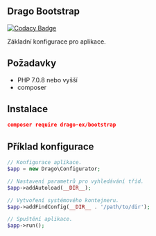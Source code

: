## Drago Bootstrap

[![Codacy Badge](https://api.codacy.com/project/badge/Grade/bca7c54deec24262898d74e62dcfbb1e)](https://www.codacy.com/app/accgit/bootstrap?utm_source=github.com&utm_medium=referral&utm_content=drago-ex/bootstrap&utm_campaign=badger)

Základní konfigurace pro aplikace.

## Požadavky

- PHP 7.0.8 nebo vyšší
- composer

## Instalace

```json
composer require drago-ex/bootstrap
```

## Příklad konfigurace

```php
// Konfigurace aplikace.
$app = new Drago\Configurator;

// Nastavení parametrů pro vyhledávání tříd.
$app->addAutoload(__DIR__);

// Vytvoření systémového kontejneru.
$app->addFindConfig(__DIR__ . '/path/to/dir');

// Spuštění aplikace.
$app->run();
```
